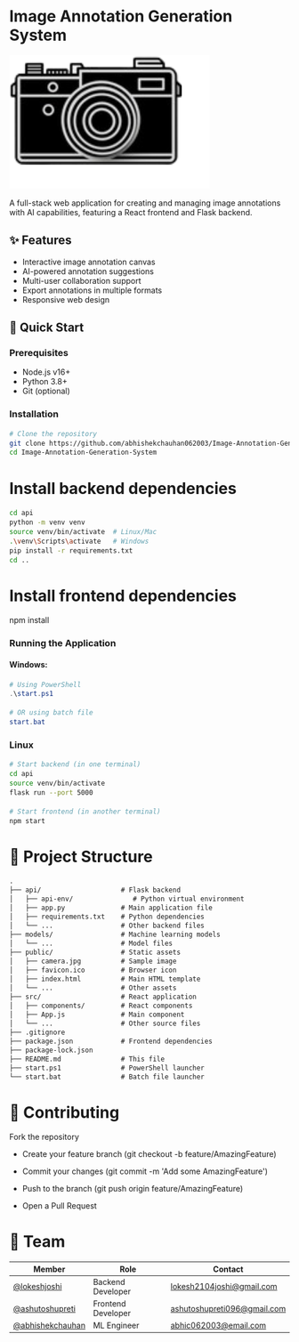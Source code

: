 # Image Annotation Generation System

![Application Preview](https://github.com/abhishekchauhan062003/Image-Annotation-Generation-System/blob/main/public/logo.png)

A full-stack web application for creating and managing image annotations with AI capabilities, featuring a React frontend and Flask backend.

## ✨ Features

- Interactive image annotation canvas
- AI-powered annotation suggestions
- Multi-user collaboration support
- Export annotations in multiple formats
- Responsive web design

## 🚀 Quick Start

### Prerequisites
- Node.js v16+
- Python 3.8+
- Git (optional)

### Installation
```bash
# Clone the repository
git clone https://github.com/abhishekchauhan062003/Image-Annotation-Generation-System
cd Image-Annotation-Generation-System
```

# Install backend dependencies
```bash
cd api
python -m venv venv
source venv/bin/activate  # Linux/Mac
.\venv\Scripts\activate   # Windows
pip install -r requirements.txt
cd ..
```

# Install frontend dependencies
npm install

### Running the Application
#### Windows:
```powershell
# Using PowerShell
.\start.ps1

# OR using batch file
start.bat
```
### Linux
```bash
# Start backend (in one terminal)
cd api
source venv/bin/activate
flask run --port 5000

# Start frontend (in another terminal)
npm start
```
# 🔧 Project Structure
```
.
├── api/                    # Flask backend
│   ├── api-env/               # Python virtual environment
│   ├── app.py              # Main application file
│   ├── requirements.txt    # Python dependencies
│   └── ...                 # Other backend files
├── models/                 # Machine learning models
│   └── ...                 # Model files
├── public/                 # Static assets
│   ├── camera.jpg          # Sample image
│   ├── favicon.ico         # Browser icon
│   ├── index.html          # Main HTML template
│   └── ...                 # Other assets
├── src/                    # React application
│   ├── components/         # React components
│   ├── App.js              # Main component
│   └── ...                 # Other source files
├── .gitignore
├── package.json            # Frontend dependencies
├── package-lock.json
├── README.md               # This file
├── start.ps1               # PowerShell launcher
└── start.bat               # Batch file launcher
```
# 🤝 Contributing
Fork the repository

- Create your feature branch (git checkout -b feature/AmazingFeature)

- Commit your changes (git commit -m 'Add some AmazingFeature')

- Push to the branch (git push origin feature/AmazingFeature)

- Open a Pull Request
# 📧 Team

| Member | Role | Contact |
|--------|------|---------|
| [@lokeshjoshi](https://github.com/lucky-2104) | Backend Developer | lokesh2104joshi@gmail.com |
| [@ashutoshupreti](https://github.com/AshutoshUpreti096) | Frontend Developer | ashutoshupreti096@gmail.com |
| [@abhishekchauhan](https://github.com/abhishekchauhan062003) | ML Engineer | abhic062003@email.com |


